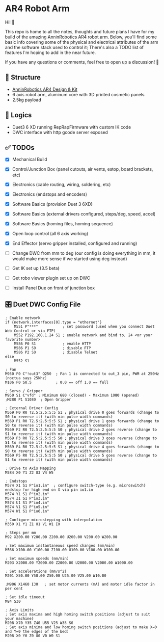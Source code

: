 # AR4 Robot Arm   
   
Hi! 👋
 
This repo is home to all the notes, thoughts and future plans I have for my build of the amazing [AnninRobotics AR4 robot arm](https://www.anninrobotics.com). Below, you'll find some basic info covering some of the physical and electrical attributes of the arm and the software stack used to control it; There's also a TODO list of features I'm hoping to add in the near future.  

If you have any questions or comments, feel free to open up a discussion! 🙋
   
## 🦾 Structure
- [AnninRobotics AR4 Design & Kit](https://www.anninrobotics.com)
- 6 axis robot arm, aluminum core with 3D printed cosmetic panels
- 2.5kg payload
   
   
## 🧠 Logics   
- Duet3 6 XD running RepRapFirmware with custom IK code    
- DWC interface with http gcode server exposed
   
   
## ✅ TODOs   
- [x] Mechanical Build
- [x] Control/Junction Box (panel cutouts, air vents, estop, board brackets, etc)
- [x] Electronics (cable routing, wiring, soldering, etc)
- [x] Electronics (endstops and encoders)
- [x] Software Basics (provision Duet 3 6XD)
- [x] Software Basics (external drivers configured, steps/deg, speed, accel)
- [x] Software Basics (homing files, homing sequence)
- [x] Open loop control (all 6 axis working)
- [x] End Effector (servo gripper installed, configured and running)

- [ ] Change DWC from mm to deg (our config is doing everything in mm, it would make more sense if we started using deg instead)   
- [ ] Get IK set up (3.5 beta)    
- [ ] Get robo viewer plugin set up on DWC   
- [ ] Install Panel Due on front of junction box 
   
   
## 🎛️ Duet DWC Config File   
```
; Enable network
if {network.interfaces[0].type = "ethernet"}
	M551 P"***"           ; set password (used when you connect Duet Web Control or via FTP)
	M552 P192.168.1.24 S1 ; enable network and bind to, 24 <or your favorite number>
	M586 P0 S1            ; enable HTTP
	M586 P1 S0            ; disable FTP
	M586 P2 S0            ; disable Telnet
else
    M552 S1

; Fan
M950 F0 C"!out3" Q250  ; Fan 1 is connected to out_3 pin, PWM at 250Hz (noctua says 25khz)
M106 F0 S0.5           ; 0.0 == off 1.0 == full

; Servo / Gripper
M950 S1 C"vfd" ; Minimum 680 (closed) - Maximum 1080 (opened)
;M280 P1 S1080  ; Open Gripper 

; External Driver Config
M569 P0 R0 T2.5:2.5:5:5 S1 ; physical drive 0 goes forwards (change to S0 to reverse it) (with min pulse width commands)
M569 P1 R0 T2.5:2.5:5:5 S1 ; physical drive 1 goes forwards (change to S0 to reverse it) (with min pulse width commands)
M569 P2 R0 T2.5:2.5:5:5 S0 ; physical drive 2 goes reverse (change to S1 to reverse it) (with min pulse width commands)
M569 P3 R0 T2.5:2.5:5:5 S0 ; physical drive 3 goes reverse (change to S1 to reverse it) (with min pulse width commands)
M569 P4 R0 T2.5:2.5:5:5 S1 ; physical drive 4 goes forwards (change to S0 to reverse it) (with min pulse width commands)
M569 P5 R0 T2.5:2.5:5:5 S0 ; physical drive 5 goes reverse (change to S1 to reverse it) (with min pulse width commands)

; Drive to Axis Mapping
M584 X0 Y1 Z2 U3 V4 W5 

; Endstops
M574 X1 S1 P"io1.in"  ; configure switch-type (e.g. microswitch) endstop for high end on X via pin io1.in
M574 Y1 S1 P"io2.in"
M574 Z1 S1 P"io3.in"
M574 U1 S1 P"io4.in"
M574 V1 S1 P"io5.in"
M574 W1 S1 P"io6.in"

; Configure microstepping with interpolation
M350 X1 Y1 Z1 U1 V1 W1 I0  

; Steps per mm
M92 X200.00 Y200.00 Z200.00 U200.00 V200.00 W200.00

; Set maximum instantaneous speed changes (mm/min)
M566 X100.00 Y100.00 Z100.00 U100.00 V100.00 W100.00

; Set maximum speeds (mm/min)
M203 X2000.00 Y2000.00 Z2000.00 U2000.00 V2000.00 W1000.00

; Set accelerations (mm/s^2)
M201 X50.00 Y50.00 Z50.00 U25.00 V25.00 W10.00      

;M906 X1460 I30   ; set motor currents (mA) and motor idle factor in per cent

; Set idle timeout
M84 S30          

; Axis Limits
; Set axis maxima and high homing switch positions (adjust to suit your machine)
M208 X70 Y35 Z40 U55 V25 W35 S0 
; Set axis minima and low homing switch positions (adjust to make X=0 and Y=0 the edges of the bed)
M208 X0 Y0 Z0 U0 V0 W0 S1 
```
   
